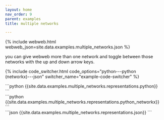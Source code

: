```yaml
---
layout: home
nav_order: 9
parent: examples
title: multiple networks

---
```


{% include webweb.html webweb_json=site.data.examples.multiple_networks.json %}

you can give webweb more than one network and toggle between those networks with the up and down arrow keys.

{% include code_switcher.html code_options="python---python (networkx)---json" switcher_name="example-code-switcher" %}
<div class='select-code-block example-code-switcher python-code-block select-code-block-visible'></div>
```python
{{site.data.examples.multiple_networks.representations.python}}
```
<div class='select-code-block example-code-switcher python_networkx-code-block'></div>
```python
{{site.data.examples.multiple_networks.representations.python_networkx}}
```
<div class='select-code-block example-code-switcher json-code-block'></div>
```json
{{site.data.examples.multiple_networks.representations.json}}
```